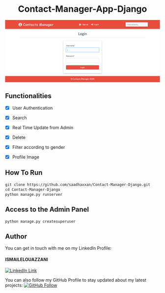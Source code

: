 <h1 align="center">Contact-Manager-App-Django</h1>
<a href="#">
  <div align="center">
    <img src="screenshot.png" width='700'/>
  </div>
</a>

## Functionalities
- [x] User Authentication
- [x] Search
- [x] Real Time Update from Admin
- [x] Delete
- [x] Filter according to gender
- [x] Profile Image



## How To Run
```
git clone https://github.com/saadhaxxan/Contact-Manager-Django.git
cd Contact-Manager-Django
python manage.py runserver
```
## Access to the Admin Panel
```
python manage.py createsuperuser
```

## Author
You can get in touch with me on my LinkedIn Profile:

#### ISMAILELOUAZZANI
[![LinkedIn Link](https://img.shields.io/badge/Connect-ISMAILELOUAZZANI-blue.svg?logo=linkedin&longCache=true&style=social&label=Connect
)](https://www.linkedin.com/in/ISMAILELOUAZZANI)

You can also follow my GitHub Profile to stay updated about my latest projects: [![GitHub Follow](https://img.shields.io/badge/Connect-ISMAILELOUAZZANI-blue.svg?logo=Github&longCache=true&style=social&label=Follow)](https://github.com/ISMAILELOUAZZANI)

